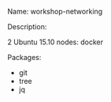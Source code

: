 Name: workshop-networking

Description:

2 Ubuntu 15.10 nodes: docker

Packages:
  - git
  - tree
  - jq
